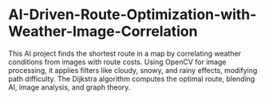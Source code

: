 # AI-Driven-Route-Optimization-with-Weather-Image-Correlation
This AI project finds the shortest route in a map by correlating weather conditions from images with route costs. Using OpenCV for image processing, it applies filters like cloudy, snowy, and rainy effects, modifying path difficulty. The Dijkstra algorithm computes the optimal route, blending AI, image analysis, and graph theory.
